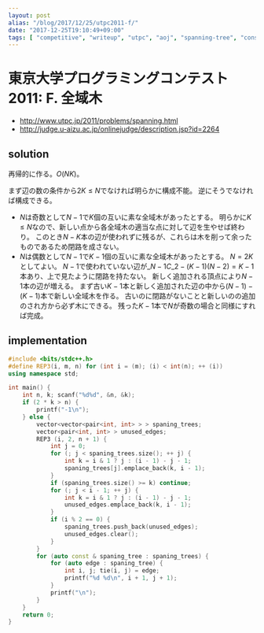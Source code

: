 ```yaml
---
layout: post
alias: "/blog/2017/12/25/utpc2011-f/"
date: "2017-12-25T19:10:49+09:00"
tags: [ "competitive", "writeup", "utpc", "aoj", "spanning-tree", "construction" ]
---
```


# 東京大学プログラミングコンテスト2011: F. 全域木

-   <http://www.utpc.jp/2011/problems/spanning.html>
-   <http://judge.u-aizu.ac.jp/onlinejudge/description.jsp?id=2264>

## solution

再帰的に作る。$O(NK)$。

まず辺の数の条件から$2K \le N$でなければ明らかに構成不能。
逆にそうでなければ構成できる。

-   $N$は奇数として$N-1$で$K$個の互いに素な全域木があったとする。
    明らかに$K \le N$なので、新しい点から各全域木の適当な点に対して辺を生やせば終わり。
    このとき$N - K$本の辺が使われずに残るが、これらは木を削って余ったものであるため閉路を成さない。
-   $N$は偶数として$N-1$で$K-1$個の互いに素な全域木があったとする。
    $N = 2K$としてよい。
    $N-1$で使われていない辺が${}\_{N-1}C\_2 - (K-1)(N-2) = K - 1$本あり、上で見たように閉路を持たない。
    新しく追加される頂点により$N-1$本の辺が増える。
    まず古い$K-1$本と新しく追加された辺の中から$(N-1)-(K-1)$本で新しい全域木を作る。
    古いのに閉路がないことと新しいのの追加のされ方から必ず木にできる。
    残った$K-1$本で$N$が奇数の場合と同様にすれば完成。

## implementation

``` c++
#include <bits/stdc++.h>
#define REP3(i, m, n) for (int i = (m); (i) < int(n); ++ (i))
using namespace std;

int main() {
    int n, k; scanf("%d%d", &n, &k);
    if (2 * k > n) {
        printf("-1\n");
    } else {
        vector<vector<pair<int, int> > > spaning_trees;
        vector<pair<int, int> > unused_edges;
        REP3 (i, 2, n + 1) {
            int j = 0;
            for (; j < spaning_trees.size(); ++ j) {
                int k = i & 1 ? j : (i - 1) - j - 1;
                spaning_trees[j].emplace_back(k, i - 1);
            }
            if (spaning_trees.size() >= k) continue;
            for (; j < i - 1; ++ j) {
                int k = i & 1 ? j : (i - 1) - j - 1;
                unused_edges.emplace_back(k, i - 1);
            }
            if (i % 2 == 0) {
                spaning_trees.push_back(unused_edges);
                unused_edges.clear();
            }
        }
        for (auto const & spaning_tree : spaning_trees) {
            for (auto edge : spaning_tree) {
                int i, j; tie(i, j) = edge;
                printf("%d %d\n", i + 1, j + 1);
            }
            printf("\n");
        }
    }
    return 0;
}
```
